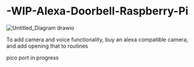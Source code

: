 # -WIP-Alexa-Doorbell-Raspberry-Pi

![Untitled_Diagram drawio](https://user-images.githubusercontent.com/84176052/184648007-d61c3198-3c14-4586-a59a-f0f8aa68fb54.png)



To add camera and voice functionality, buy an alexa compatible camera, and add opening that to routines

pico port in progress
